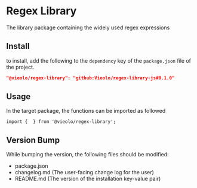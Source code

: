 # Regex Library
The library package containing the widely used regex expressions

## Install
to install, add the following to the `dependency` key of the `package.json` file of the project.

```json
"@vieolo/regex-library": "github:Vieolo/regex-library-js#0.1.0"
```

## Usage
In the target package, the functions can be imported as followed
```JS
import {  } from '@vieolo/regex-library';
```

## Version Bump
While bumping the version, the following files should be modified:
- package.json
- changelog.md (The user-facing change log for the user)
- README.md (The version of the installation key-value pair)
